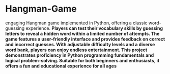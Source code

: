# Hangman-Game
engaging Hangman game implemented in Python, offering a classic word-guessing experience. 
**Players can test their vocabulary skills by guessing letters to reveal a hidden word within a limited number of attempts. The game features a user-friendly interface and provides feedback on correct and incorrect guesses. With adjustable difficulty levels and a diverse word bank, players can enjoy endless entertainment. This project demonstrates proficiency in Python programming fundamentals and logical problem-solving. Suitable for both beginners and enthusiasts, it offers a fun and educational experience for all ages**
